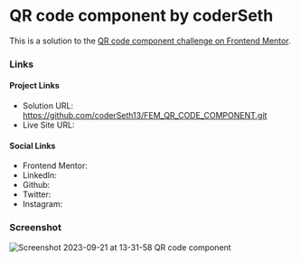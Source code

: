 # QR code component by coderSeth

This is a solution to the [QR code component challenge on Frontend Mentor](https://www.frontendmentor.io/challenges/qr-code-component-iux_sIO_H).

### Links

#### Project Links

- Solution URL: https://github.com/coderSeth13/FEM_QR_CODE_COMPONENT.git
- Live Site URL:

#### Social Links

- Frontend Mentor:
- LinkedIn:
- Github:
- Twitter:
- Instagram:

### Screenshot
![Screenshot 2023-09-21 at 13-31-58 QR code component](https://github.com/coderSeth13/FEM_QR_CODE_COMPONENT/assets/145410639/e888e2c5-ff80-42de-9c3f-423a80e2e713)

